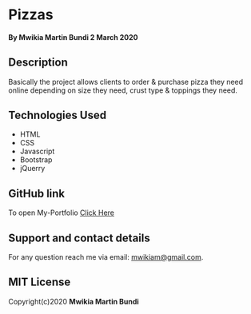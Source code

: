 # Pizzas
#### By **Mwikia Martin Bundi** 2 March 2020
## Description
 Basically the project allows clients to order & purchase pizza they need online depending on size they need, crust type & toppings they need.


## Technologies Used
+ HTML
+ CSS
+ Javascript
+ Bootstrap
+ jQuerry

## GitHub link
To open My-Portfolio [Click Here](https://mwikiabundi1.github.io/pizza-inn/)

## Support and contact details
For any question reach me via email: mwikiam@gmail.com.

## MIT License
Copyright(c)2020 **Mwikia Martin Bundi**